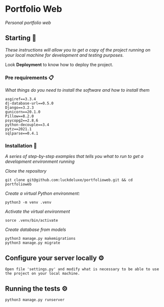 # Portfolio Web

_Personal portfolio web_

## Starting 🚀

_These instructions will allow you to get a copy of the project running on your local machine for development and testing purposes._

Look **Deployment** to know how to deploy the project.


### Pre requirements 📋

_What things do you need to install the software and how to install them_

```
asgiref==3.3.4
dj-database-url==0.5.0
Django==3.2.3
gunicorn==20.1.0
Pillow==8.2.0
psycopg2==2.8.6
python-decouple==3.4
pytz==2021.1
sqlparse==0.4.1
```

### Installation 🔧

_A series of step-by-step examples that tells you what to run to get a development environment running_

_Clone the repository_

```
git clone git@github.com:luckdeluxe/portfolioweb.git && cd portfolioweb
```

_Create a virtual Python environment:_

```
python3 -m venv .venv
```

_Activate the virtual environment_

```
sorce .venv/bin/activate
```

_Create database from models_

```
python3 manage.py makemigrations
python3 manage.py migrate
```

## Configure your server locally ⚙️

```
Open file 'settings.py' and modify what is necessary to be able to use the project on your local machine.
```

## Running the tests ⚙️

```
python3 manage.py runserver
```

